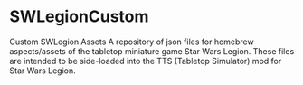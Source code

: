 # SWLegionCustom
Custom SWLegion Assets
A repository of json files for homebrew aspects/assets of the tabletop miniature game Star Wars Legion. 
These files are intended to be side-loaded into the TTS (Tabletop Simulator) mod for Star Wars Legion.

